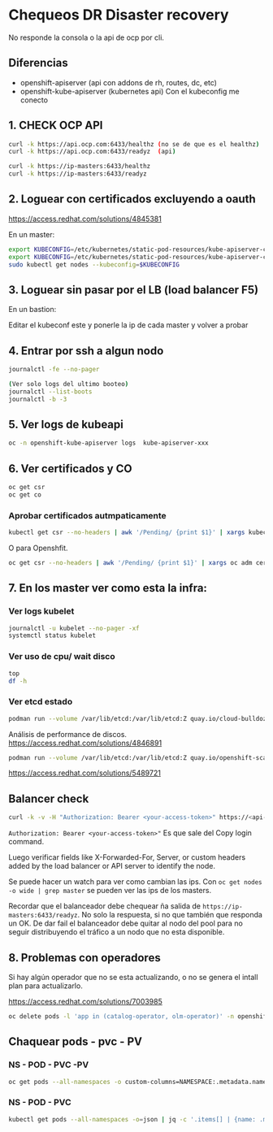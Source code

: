 # Chequeos DR Disaster recovery 
No responde la consola o la api de ocp por cli.

## Diferencias 
- openshift-apiserver (api con addons de rh, routes, dc, etc)
- openshift-kube-apiserver (kubernetes api) Con el kubeconfig me conecto 


## 1. CHECK OCP API
```sh
curl -k https://api.ocp.com:6433/healthz (no se de que es el healthz)
curl -k https://api.ocp.com:6433/readyz  (api)

curl -k https://ip-masters:6433/healthz
curl -k https://ip-masters:6433/readyz
```

## 2. Loguear con certificados excluyendo a oauth
https://access.redhat.com/solutions/4845381

En un master:
```sh
export KUBECONFIG=/etc/kubernetes/static-pod-resources/kube-apiserver-certs/secrets/node-kubeconfigs/localhost-recovery.kubeconfig
export KUBECONFIG=/etc/kubernetes/static-pod-resources/kube-apiserver-certs/secrets/node-kubeconfigs/localhost.kubeconfig
sudo kubectl get nodes --kubeconfig=$KUBECONFIG
```

## 3. Loguear sin pasar por el LB (load balancer F5)
En un bastion:

Editar el kubeconf este y ponerle la ip de cada master y volver a probar

## 4. Entrar por ssh a algun nodo
```sh
journalctl -fe --no-pager

(Ver solo logs del ultimo booteo)
journalctl --list-boots
journalctl -b -3
```

## 5. Ver logs de kubeapi
```sh
oc -n openshift-kube-apiserver logs  kube-apiserver-xxx
```
## 6. Ver certificados y CO
```sh
oc get csr
oc get co
```

### Aprobar certificados autmpaticamente
```sh
kubectl get csr --no-headers | awk '/Pending/ {print $1}' | xargs kubectl certificate approve
```
O para Openshfit.
```sh
oc get csr --no-headers | awk '/Pending/ {print $1}' | xargs oc adm certificate approve
```

## 7. En los master ver como esta la infra:

### Ver logs kubelet
```sh
journalctl -u kubelet --no-pager -xf
systemctl status kubelet
```

### Ver uso de cpu/ wait disco
```sh
top
df -h
```

### Ver etcd estado
```sh
podman run --volume /var/lib/etcd:/var/lib/etcd:Z quay.io/cloud-bulldozer/etcd-perf
```

Análisis de performance de discos.
https://access.redhat.com/solutions/4846891
```sh
podman run --volume /var/lib/etcd:/var/lib/etcd:Z quay.io/openshift-scale/etcd-perf
```


https://access.redhat.com/solutions/5489721


## Balancer check

```sh
curl -k -v -H "Authorization: Bearer <your-access-token>" https://<api-server>:6443/api 
```

`Authorization: Bearer <your-access-token>"` Es que sale del Copy login command.

Luego verificar fields like X-Forwarded-For, Server, or custom headers added by the load balancer or API server to identify the node.

Se puede hacer un watch para ver como cambian las ips. Con `oc get nodes -o wide | grep master` se pueden ver las ips de los masters.

Recordar que el balanceador debe chequear ña salida de `https://ip-masters:6433/readyz`. No solo la respuesta, si no que también que responda un OK. De dar fail el balanceador debe quitar al nodo del pool para no seguir distribuyendo el tráfico a un nodo que no esta disponible.

## 8. Problemas con operadores
Si hay algún operador que no se esta actualizando, o no se genera el intall plan para actualizarlo.

https://access.redhat.com/solutions/7003985
```sh
oc delete pods -l 'app in (catalog-operator, olm-operator)' -n openshift-operator-lifecycle-manager
```


## Chaquear pods - pvc - PV

### NS - POD - PVC -PV
```sh
oc get pods --all-namespaces -o custom-columns=NAMESPACE:.metadata.namespace,POD:.metadata.name,PVC:.spec.volumes[*].persistentVolumeClaim.claimName --no-headers | grep -v "<none>" | while read namespace pod pvc; do pv=$(oc get pvc $pvc -n $namespace -o jsonpath='{.spec.volumeName}'); echo "$namespace  $pod  $pvc  $pv"; done
```

### NS - POD - PVC
```sh
kubectl get pods --all-namespaces -o=json | jq -c '.items[] | {name: .metadata.name, namespace: .metadata.namespace, claimName: .spec |  select( has ("volumes") ).volumes[] | select( has ("persistentVolumeClaim") ).persistentVolumeClaim.claimName }'
```